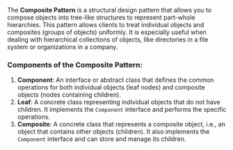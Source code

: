 The **Composite Pattern** is a structural design pattern that allows you to compose objects into tree-like structures to represent part-whole hierarchies. This pattern allows clients to treat individual objects and composites (groups of objects) uniformly. It is especially useful when dealing with hierarchical collections of objects, like directories in a file system or organizations in a company.

### Components of the Composite Pattern:

1.  **Component**: An interface or abstract class that defines the common operations for both individual objects (leaf nodes) and composite objects (nodes containing children).
2.  **Leaf**: A concrete class representing individual objects that do not have children. It implements the `Component` interface and performs the specific operations.
3.  **Composite**: A concrete class that represents a composite object, i.e., an object that contains other objects (children). It also implements the `Component` interface and can store and manage its children.